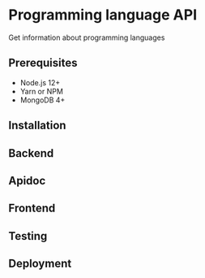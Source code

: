 # Programming language API

Get information about programming languages

## Prerequisites
- Node.js 12+
- Yarn or NPM
- MongoDB 4+

## Installation

## Backend

## Apidoc

## Frontend

## Testing

## Deployment
